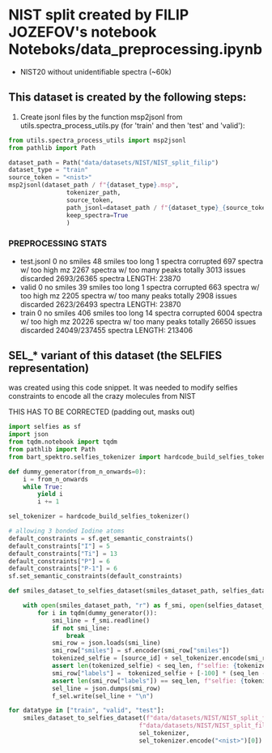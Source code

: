 # NIST split created by FILIP JOZEFOV's notebook Noteboks/data_preprocessing.ipynb
- NIST20 without unidentifiable spectra (~60k)

## This dataset is created by the following steps:
1. Create jsonl files by the function msp2jsonl from utils.spectra_process_utils.py (for 'train' and then 'test' and 'valid'):

```python
from utils.spectra_process_utils import msp2jsonl
from pathlib import Path

dataset_path = Path("data/datasets/NIST/NIST_split_filip")
dataset_type = "train"
source_token = "<nist>"
msp2jsonl(dataset_path / f"{dataset_type}.msp",
                tokenizer_path,
                source_token,
                path_jsonl=dataset_path / f"{dataset_type}_{source_token}.jsonl",
                keep_spectra=True
                )
```

### PREPROCESSING STATS
 - test.jsonl
    0 no smiles
    48 smiles too long
    1 spectra corrupted
    697 spectra w/ too high mz
    2267 spectra w/ too many peaks
    totally 3013 issues
    discarded 2693/26365 spectra
    LENGTH: 23870
 - valid
    0 no smiles
    39 smiles too long
    1 spectra corrupted
    663 spectra w/ too high mz
    2205 spectra w/ too many peaks
    totally 2908 issues
    discarded 2623/26493 spectra
    LENGTH: 23870
 - train
    0 no smiles
    406 smiles too long
    14 spectra corrupted
    6004 spectra w/ too high mz
    20226 spectra w/ too many peaks
    totally 26650 issues
    discarded 24049/237455 spectra
    LENGTH: 213406


## SEL_* variant of this dataset (the SELFIES representation)
was created using this code snippet. It was needed to modify selfies constraints to encode all the crazy molecules from NIST


THIS HAS TO BE CORRECTED (padding out, masks out)
```python
import selfies as sf
import json
from tqdm.notebook import tqdm
from pathlib import Path
from bart_spektro.selfies_tokenizer import hardcode_build_selfies_tokenizer

def dummy_generator(from_n_onwards=0):
    i = from_n_onwards
    while True:
        yield i
        i += 1

sel_tokenizer = hardcode_build_selfies_tokenizer()

# allowing 3 bonded Iodine atoms
default_constraints = sf.get_semantic_constraints()
default_constraints["I"] = 5
default_constraints["Ti"] = 13
default_constraints["P"] = 6
default_constraints["P-1"] = 6
sf.set_semantic_constraints(default_constraints)

def smiles_dataset_to_selfies_dataset(smiles_dataset_path, selfies_dataset_save_path, sel_tokenizer, source_id, seq_len=200):

    with open(smiles_dataset_path, "r") as f_smi, open(selfies_dataset_save_path, "w") as f_sel:
        for i in tqdm(dummy_generator()):
            smi_line = f_smi.readline()
            if not smi_line:
                break
            smi_row = json.loads(smi_line)
            smi_row["smiles"] = sf.encoder(smi_row["smiles"])
            tokenized_selfie = [source_id] + sel_tokenizer.encode(smi_row["smiles"]) + [sel_tokenizer.eos_token_id]
            assert len(tokenized_selfie) < seq_len, f"selfie: {tokenized_selfie}, len: {len(tokenized_selfie)} is too long!"
            smi_row["labels"] =  tokenized_selfie + [-100] * (seq_len - len(tokenized_selfie))
            assert len(smi_row["labels"]) == seq_len, f"selfie: {tokenized_selfie}, len: {len(tokenized_selfie)} labels len is different from seqlen!"
            sel_line = json.dumps(smi_row)
            f_sel.write(sel_line + "\n")

for datatype in ["train", "valid", "test"]:
    smiles_dataset_to_selfies_dataset(f"data/datasets/NIST/NIST_split_filip/{datatype}.jsonl",
                                    f"data/datasets/NIST/NIST_split_filip/sel_{datatype}.jsonl",
                                    sel_tokenizer,
                                    sel_tokenizer.encode("<nist>")[0])
```